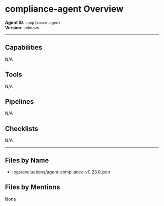# compliance-agent Overview

**Agent ID**: `compliance-agent`  
**Version**: `unknown`

---

## Capabilities
N/A

## Tools
N/A

## Pipelines
N/A

## Checklists
N/A

---

## Files by Name
- logs/evaluations/agent-compliance-v0.23.0.json

## Files by Mentions
None
